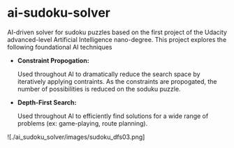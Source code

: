# ai-sudoku-solver
AI-driven solver for sudoku puzzles based on the first project of the Udacity advanced-level Artificial Intelligence nano-degree. This project explores the following foundational AI techniques

- **Constraint Propogation:**

    Used throughout AI to dramatically reduce the search space by iteratively applying contraints. As the constraints are propogated, the number of possibilities is reduced on the soduku puzzle.

- **Depth-First Search:**

    Used throughout AI to efficiently find solutions for a wide range of problems (ex: game-playing, route planning).

![./ai_sudoku_solver/images/sudoku_dfs03.png]
